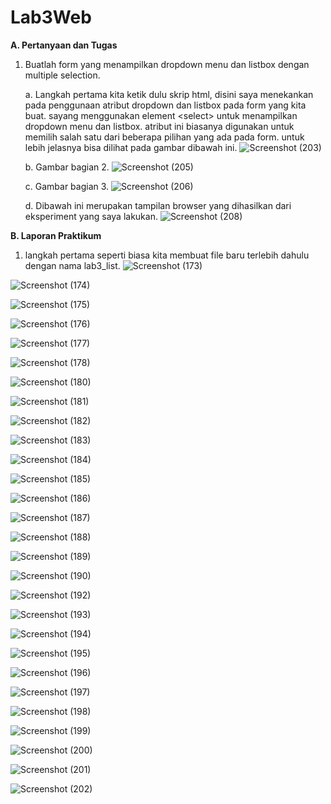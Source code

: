 # Lab3Web

<b>A. Pertanyaan dan Tugas</b>

1. Buatlah form yang menampilkan dropdown menu dan listbox dengan multiple selection.

   a. Langkah pertama kita ketik dulu skrip html, disini saya menekankan pada penggunaan atribut dropdown dan listbox pada form yang kita buat.
      sayang menggunakan element &lt;select&gt; untuk menampilkan dropdown menu dan listbox. atribut ini biasanya digunakan untuk memilih salah satu dari beberapa             pilihan yang ada pada form. untuk lebih jelasnya bisa dilihat  pada gambar dibawah ini.
![Screenshot (203)](https://user-images.githubusercontent.com/101716699/160539692-8ea1a265-9c25-45b3-a1b8-faf08a633dc0.png)

   b. Gambar bagian 2.
![Screenshot (205)](https://user-images.githubusercontent.com/101716699/160539701-a88b50ea-a28c-44bc-bd73-019bfb37d22a.png)

   c. Gambar bagian 3.
![Screenshot (206)](https://user-images.githubusercontent.com/101716699/160539703-e906566c-3d38-442a-b995-286eca69fe60.png)
 
   d. Dibawah ini merupakan tampilan browser yang dihasilkan dari eksperiment yang saya lakukan.
![Screenshot (208)](https://user-images.githubusercontent.com/101716699/160541311-6586888a-8161-43df-9065-ffb1b1583fb4.png)


<b>B. Laporan Praktikum</b>

1. langkah pertama seperti biasa kita membuat file baru terlebih dahulu dengan nama lab3_list.
![Screenshot (173)](https://user-images.githubusercontent.com/101716699/160541656-bac31020-5f20-460b-8b98-82150ad62f8b.png)

![Screenshot (174)](https://user-images.githubusercontent.com/101716699/160541665-33710f17-e1d1-4666-a540-4bf3d0a1fc08.png)

![Screenshot (175)](https://user-images.githubusercontent.com/101716699/160541668-e49dbfdf-188f-4336-b1f1-5ce48f630d09.png)

![Screenshot (176)](https://user-images.githubusercontent.com/101716699/160541673-c1effa9c-9dd0-411f-a4cf-e71a2a791ffa.png)

![Screenshot (177)](https://user-images.githubusercontent.com/101716699/160541677-7b2b5e34-8628-4161-b08f-be8cfb8c9088.png)

![Screenshot (178)](https://user-images.githubusercontent.com/101716699/160541678-34381843-1ebb-4611-8cbd-ecec89e0f80f.png)

![Screenshot (180)](https://user-images.githubusercontent.com/101716699/160541682-4a54c5a3-8479-4cc4-a559-795521f0b44c.png)

![Screenshot (181)](https://user-images.githubusercontent.com/101716699/160541685-1a9555e9-9241-460b-b0cf-1067956265dd.png)

![Screenshot (182)](https://user-images.githubusercontent.com/101716699/160541687-d343032b-314c-44df-b215-47f1ddebc83e.png)

![Screenshot (183)](https://user-images.githubusercontent.com/101716699/160541691-8550d891-2902-4869-b019-ba46d09f3ca5.png)

![Screenshot (184)](https://user-images.githubusercontent.com/101716699/160541693-d367709c-d1dc-4eb3-ac2a-b3257adacf0a.png)

![Screenshot (185)](https://user-images.githubusercontent.com/101716699/160541699-ca97c444-a8ed-4e83-8f58-a2b0f4156564.png)

![Screenshot (186)](https://user-images.githubusercontent.com/101716699/160541701-5978c53a-372e-4e1a-9731-1c82ecdb5670.png)

![Screenshot (187)](https://user-images.githubusercontent.com/101716699/160541703-1b07476b-b010-4ba8-a20d-9329f8d93c5a.png)

![Screenshot (188)](https://user-images.githubusercontent.com/101716699/160541708-3d121765-2712-4555-ad06-c5e6f6fab9b9.png)

![Screenshot (189)](https://user-images.githubusercontent.com/101716699/160541712-f9d38da6-2442-4e5a-b8a0-05405eb659ec.png)

![Screenshot (190)](https://user-images.githubusercontent.com/101716699/160541721-1d53b182-0bc5-46b8-8393-cf2c9e770b46.png)

![Screenshot (192)](https://user-images.githubusercontent.com/101716699/160541724-83f10fa0-db38-4567-8e73-774ead1628be.png)

![Screenshot (193)](https://user-images.githubusercontent.com/101716699/160541726-3b34b708-647b-41e3-9883-76c7b7d77b32.png)

![Screenshot (194)](https://user-images.githubusercontent.com/101716699/160541728-5de7b67d-cc2e-4f6c-accb-f587b718ef42.png)

![Screenshot (195)](https://user-images.githubusercontent.com/101716699/160541733-52d70693-9f79-4003-803a-29c82c32bc79.png)

![Screenshot (196)](https://user-images.githubusercontent.com/101716699/160541736-d422e020-b507-4eff-90f7-415320c1112c.png)

![Screenshot (197)](https://user-images.githubusercontent.com/101716699/160541739-afa1f445-26a4-4d1f-aaac-88549d07ca93.png)

![Screenshot (198)](https://user-images.githubusercontent.com/101716699/160541741-433054e1-2f95-43de-a010-041feb441f8e.png)

![Screenshot (199)](https://user-images.githubusercontent.com/101716699/160541744-d91e7f8e-7656-46db-b761-f8b129452e2c.png)

![Screenshot (200)](https://user-images.githubusercontent.com/101716699/160541746-4a2ee795-d9da-4211-9d81-2489fa89df4a.png)

![Screenshot (201)](https://user-images.githubusercontent.com/101716699/160541751-a6f99483-ab98-4852-8646-0e27034b8523.png)

![Screenshot (202)](https://user-images.githubusercontent.com/101716699/160541756-1e10b590-2d65-4ce9-afb2-cc64d014d1ed.png)
